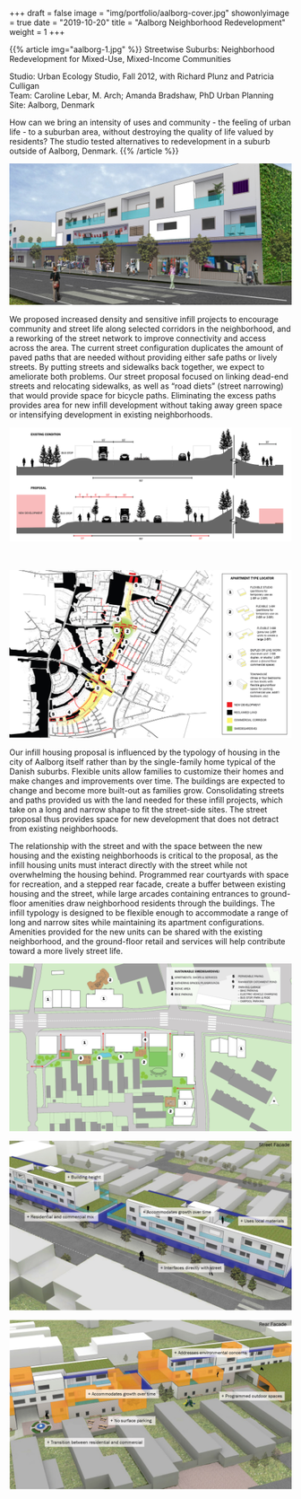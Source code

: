 +++
draft = false
image = "img/portfolio/aalborg-cover.jpg"
showonlyimage = true
date = "2019-10-20"
title = "Aalborg Neighborhood Redevelopment"
weight = 1
+++

{{% article img="aalborg-1.jpg" %}}
Streetwise Suburbs: Neighborhood Redevelopment for Mixed-Use, Mixed-Income Communities

Studio: Urban Ecology Studio, Fall 2012, with Richard Plunz and Patricia Culligan  
Team: Caroline Lebar, M. Arch; Amanda Bradshaw, PhD Urban Planning  
Site: Aalborg, Denmark  

How can we bring an intensity of uses and community - the feeling of urban life - to a suburban area, without destroying the quality of life valued by residents?   The studio tested alternatives to redevelopment in a suburb outside of Aalborg, Denmark.
{{% /article %}}

![Infill housing rendering](aalborg-2.jpg)

We proposed increased density and sensitive infill projects to encourage community and street life along selected corridors in the neighborhood, and a reworking of the street network to improve connectivity and access across the area.  The current street configuration duplicates the amount of paved paths that are needed without providing either safe paths or lively streets.  By putting streets and sidewalks back together, we expect to ameliorate both problems.  Our street proposal focused on linking dead-end streets and relocating sidewalks, as well as “road diets” (street narrowing) that would provide space for bicycle paths.  Eliminating the excess paths provides area for new infill development without taking away green space or intensifying development in existing neighborhoods.

![Complete streets proposal](aalborg-4.jpg)  

</br></br>
![Neighborhood redevelopment proposal](aalborg-3.jpg)  

Our infill housing proposal is influenced by the typology of housing in the city of Aalborg itself rather than by the single-family home typical of the Danish suburbs.  Flexible units allow families to customize their homes and make changes and improvements over time.  The buildings are expected to change and become more built-out as families grow.  Consolidating streets and paths provided us with the land needed for these infill projects, which take on a long and narrow shape to fit the street-side sites.  The street proposal thus provides space for new development that does not detract from existing neighborhoods.

The relationship with the street and with the space between the new housing and the existing neighborhoods is critical to the proposal, as the infill housing units must interact directly with the street while not overwhelming the housing behind.  Programmed rear courtyards with space for recreation, and a stepped rear facade, create a buffer between existing housing and the street, while large arcades containing entrances to ground-floor amenities draw neighborhood residents through the buildings.  The infill typology is designed to be flexible enough to accommodate a range of long and narrow sites while maintaining its apartment configurations.  Amenities provided for the new units can be shared with the existing neighborhood, and the ground-floor retail and services will help contribute toward a more lively street life.

![Neighborhood development area plan](aalborg-5.jpg)

![Neighborhood development, front facade](aalborg-6.jpg)

![Neighborhood developjment, rear facade](aalborg-7.jpg)
